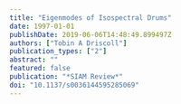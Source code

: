 ```yaml
---
title: "Eigenmodes of Isospectral Drums"
date: 1997-01-01
publishDate: 2019-06-06T14:48:49.899497Z
authors: ["Tobin A Driscoll"]
publication_types: ["2"]
abstract: ""
featured: false
publication: "*SIAM Review*"
doi: "10.1137/s0036144595285069"
---
```


